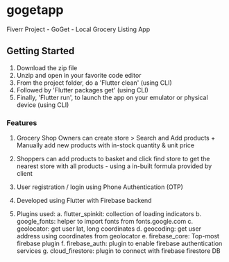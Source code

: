 # gogetapp

Fiverr Project - GoGet - Local Grocery Listing App

## Getting Started

1. Download the zip file
2. Unzip and open in your favorite code editor
3. From the project folder, do a 'Flutter clean' (using CLI)
4. Followed by 'Flutter packages get' (using CLI)
5. Finally, 'Flutter run', to launch the app on your emulator or physical device (using CLI)

### Features

1. Grocery Shop Owners can create store > Search and Add products + Manually add new products with in-stock quantity & unit price
2. Shoppers can add products to basket and click find store to get the nearest store with all products - using a in-built formula provided by client

3. User registration / login using Phone Authentication (OTP)
4. Developed using Flutter with Firebase backend

5. Plugins used:
  a. flutter_spinkit: collection of loading indicators 
  b. google_fonts: helper to import fonts from fonts.google.com
  c. geolocator: get user lat, long coordinates
  d. geocoding: get user address using coordinates from geolocator
  e. firebase_core: Top-most firebase plugin 
  f. firebase_auth: plugin to enable firebase authentication services
  g. cloud_firestore: plugin to connect with firebase firestore DB
